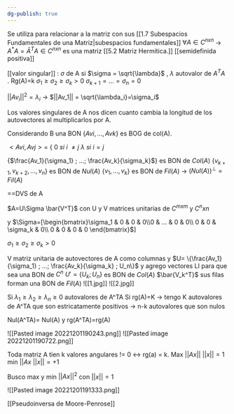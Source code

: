 ```yaml
---
dg-publish: true
---
```

Se utiliza para relacionar a la matriz con sus [[1.7 Subespacios Fundamentales de una Matriz|subespacios fundamentales]]
$\forall A \in C^{nxn}$ 
→ $A^*A= \bar A^TA \in C^{nxn}$   es una matriz [[5.2 Matriz Hermítica.]] [[semidefinida positiva]]

[[valor singular]] : $\sigma$ de A si $\sigma = \sqrt{\lambda}$ , $\lambda$ autovalor de $A^TA$ .
Rg(A)=k
$\sigma_1 \geq \sigma_2 \geq \sigma_k > 0$ 
$\sigma_{k+1} =...=\sigma_{n}= 0$

$||Av_i||^2=\lambda_i$ →  $||Av_1|| = \sqrt{\lambda_i}=\sigma_i$ 


Los valores singulares de A nos dicen cuanto cambia la longitud de los autovectores al multiplicarlos por A.

Considerando B una BON {${Avi,...,Avk}$}  es BOG de col(A).

$<Avi,Avj>=$ \{
$0 \ si \ i \ \neq j$ 
$\lambda \ si \ i=j$ 

{$\frac{Av_1}{\sigma_1} ; ...; \frac{Av_k}{\sigma_k}$} es  BON de $Col(A)$
{$v_{k+1},v_{k+2},...,v_n$} es BON de $Nul(A)$ 
{$v_1,...,v_k$} es BON de $Fil(A)$ →  $(Nul(A))^\perp=Fil(A)$ 

==DVS de A

$A=U\Sigma \bar{V^T}$   con U y V matrices unitarias de $C^{mxm}$ y $C^nxn$ 

y $\Sigma=[\begin{bmatrix}\sigma_1 & 0 & 0 & 0\\0 & ... & 0 & 0\\ 0  & 0 & \sigma_k & 0\\ 0 & 0 & 0 & 0 \end{bmatrix}$$]$ 

$\sigma_1 \geq \sigma_2 \geq \sigma_k > 0$ 

V matriz unitaria de autovectores de A como columnas 
y $U= \{\frac{Av_1}{\sigma_1} ; ...; \frac{Av_k}{\sigma_k} ; U_n\}$ y agrego vectores LI para que sea una BON de $C^n$ 
$U'= \{U_k; U_n \}$ es BON de $Col(A)$
$\bar{V_k^T}$ sus filas forman una BON de $Fil(A)$ 
![[1.jpg]]
![[2.jpg]]

Si $\lambda_1 \geq \lambda_2 \geq \lambda_n \geq 0$ autovalores de A^TA
Si rg(A)=K -> tengo K autovalores de A^TA que son estricatamente positivos -> n-k autovalores que son nulos

Nul(A^TA)= Nul(A) y rg(A^TA)=rg(A)

![[Pasted image 20221201190243.png]]
![[Pasted image 20221201190722.png]]

Toda matriz A tien k valores angulares != 0 <-> rg(a) = k.
Max $||Ax||$
$||x|| =1$
min $||Ax$
$||x||= +1$

Busco max y min $||Ax||^2$ con $||x||=1$ 

![[Pasted image 20221201191333.png]]

[[Pseudoinversa de Moore-Penrose]]